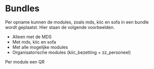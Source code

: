 # Bundles

Per opname kunnen de modules, zoals mds, kiic en sofa in een bundle wordt geplaatst. Hier staan de 
volgende voorbeelden. 

* Alleen met de MDS
* Met mds, kiic en sofa
* Met alle mogelijke modules
* Organisatorische modules (kiic_bezetting + zz_personeel)

Per module een QR